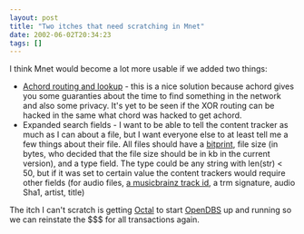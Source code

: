 ```yaml
---
layout: post
title: "Two itches that need scratching in Mnet"
date: 2002-06-02T20:34:23
tags: []
---
```


I think Mnet would become a lot more usable if we added two things: 

  * [Achord routing and lookup][1] - this is a nice solution because achord gives you some guaranties about the time to find something in the network and also some privacy. It's yet to be seen if the XOR routing can be hacked in the same what chord was hacked to get achord. 
  * Expanded search fields - I want to be able to tell the content tracker as much as I can about a file, but I want everyone else to at least tell me a few things about their file. All files should have a [bitprint][2], file size (in bytes, who decided that the file size should be in kb in the current version), and a type field. The type could be any string with len(str) < 50, but if it was set to certain value the content trackers would require other fields (for audio files, [a musicbrainz track id][3], a trm signature, audio Sha1, artist, title) 

The itch I can't scratch is getting [Octal][4] to start [OpenDBS][5] up and running so we can reinstate the $$$ for all transactions again. 

   [1]: http://thalassocracy.org/achord/achord-iptps.html
   [2]: http://bitzi.com/
   [3]: http://musicbrainz.org
   [4]: http://www.venona.com/rdl/
   [5]: http://opendbs.org



